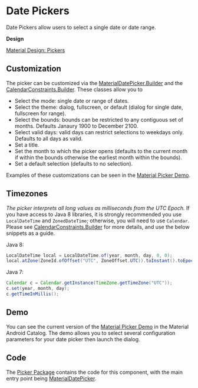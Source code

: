 <!--docs:
title: "Pickers"
layout: detail
section: components
excerpt: "Pickers are modals that request a user choose a date or time."
iconId: picker
path: /catalog/picker/
-->

# Date Pickers

Date Pickers allow users to select a single date or date range.

**Design**

[Material Design: Pickers](https://material.io/design/components/pickers.html)

## Customization

The picker can be customized via the
[MaterialDatePicker.Builder](https://github.com/material-components/material-components-android/tree/master/lib/java/com/google/android/material/datepicker/MaterialDatePicker.java)
and the
[CalendarConstraints.Builder](https://github.com/material-components/material-components-android/tree/master/lib/java/com/google/android/material/datepicker/CalendarConstraints.java).
These classes allow you to

-   Select the mode: single date or range of dates.
-   Select the theme: dialog, fullscreen, or default (dialog for single date,
    fullscreen for range).
-   Select the bounds: bounds can be restricted to any contiguous set of months.
    Defaults Janaury 1900 to December 2100.
-   Select valid days: valid days can restrict selections to weekdays only.
    Defaults to all days as valid.
-   Set a title.
-   Set the month to which the picker opens (defaults to the current month if
    within the bounds otherwise the earliest month within the bounds).
-   Set a default selection (defaults to no selection).

Examples of these customizations can be seen in the
[Material Picker Demo](https://github.com/material-components/material-components-android/tree/master/catalog/java/io/material/catalog/datepicker/DatePickerMainDemoFragment.java).

## Timezones

*The picker interprets all long values as milliseconds from the UTC Epoch.* If
you have access to Java 8 libraries, it is strongly recommended you use
`LocalDateTime` and `ZonedDateTime`; otherwise, you will need to use `Calendar`.
Please see
[CalendarConstraints.Builder](https://github.com/material-components/material-components-android/tree/master/lib/java/com/google/android/material/datepicker/CalendarConstraints.java)
for more details, and use the below snippets as a guide.

Java 8:

```java
LocalDateTime local = LocalDateTime.of(year, month, day, 0, 0);
local.atZone(ZoneId.ofOffset("UTC", ZoneOffset.UTC)).toInstant().toEpochMilli();
```

Java 7:

```java
Calendar c = Calendar.getInstance(TimeZone.getTimeZone("UTC"));
c.set(year, month, day);
c.getTimeInMillis();
```

## Demo

You can see the current version of the
[Material Picker Demo](https://github.com/material-components/material-components-android/tree/master/catalog/java/io/material/catalog/datepicker/DatePickerMainDemoFragment.java)
in the Material Android Catalog. The demo allows you to select several
configuration parameters for your date picker then launch the dialog.

## Code

The
[Picker Package](https://github.com/material-components/material-components-android/tree/master/lib/java/com/google/android/material/datepicker)
contains the code for this component, with the main entry point being
[MaterialDatePicker](https://github.com/material-components/material-components-android/tree/master/lib/java/com/google/android/material/datepicker/MaterialDatePicker.java).
